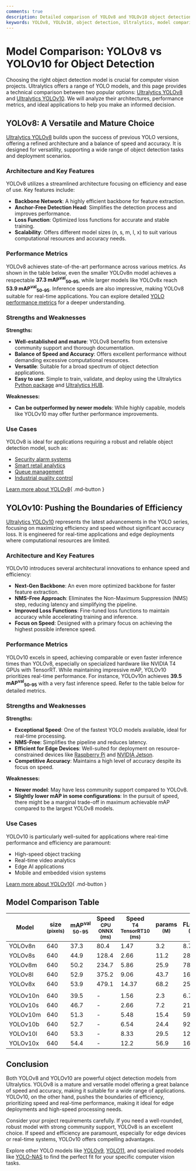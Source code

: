 ```yaml
---
comments: true
description: Detailed comparison of YOLOv8 and YOLOv10 object detection models. Explore performance, architecture, and ideal use cases for your vision projects.
keywords: YOLOv8, YOLOv10, object detection, Ultralytics, model comparison, computer vision, real-time AI, edge AI, YOLO models
---
```


# Model Comparison: YOLOv8 vs YOLOv10 for Object Detection

Choosing the right object detection model is crucial for computer vision projects. Ultralytics offers a range of YOLO models, and this page provides a technical comparison between two popular options: [Ultralytics YOLOv8](https://docs.ultralytics.com/models/yolov8/) and [Ultralytics YOLOv10](https://docs.ultralytics.com/models/yolov10/). We will analyze their architectures, performance metrics, and ideal applications to help you make an informed decision.

<script async src="https://cdn.jsdelivr.net/npm/chart.js@3.9.1/dist/chart.min.js"></script>
<script defer src="../../javascript/benchmark.js"></script>

<canvas id="modelComparisonChart" width="1024" height="400" active-models='["YOLOv8", "YOLOv10"]'></canvas>

## YOLOv8: A Versatile and Mature Choice

[Ultralytics YOLOv8](https://github.com/ultralytics/ultralytics) builds upon the success of previous YOLO versions, offering a refined architecture and a balance of speed and accuracy. It is designed for versatility, supporting a wide range of object detection tasks and deployment scenarios.

### Architecture and Key Features

YOLOv8 utilizes a streamlined architecture focusing on efficiency and ease of use. Key features include:

- **Backbone Network**: A highly efficient backbone for feature extraction.
- **Anchor-Free Detection Head**: Simplifies the detection process and improves performance.
- **Loss Function**: Optimized loss functions for accurate and stable training.
- **Scalability**: Offers different model sizes (n, s, m, l, x) to suit various computational resources and accuracy needs.

### Performance Metrics

YOLOv8 achieves state-of-the-art performance across various metrics. As shown in the table below, even the smaller YOLOv8n model achieves a respectable **37.3 mAP<sup>val</sup><sub>50-95</sub>**, while larger models like YOLOv8x reach **53.9 mAP<sup>val</sup><sub>50-95</sub>**. Inference speeds are also impressive, making YOLOv8 suitable for real-time applications. You can explore detailed [YOLO performance metrics](https://docs.ultralytics.com/guides/yolo-performance-metrics/) for a deeper understanding.

### Strengths and Weaknesses

**Strengths:**

- **Well-established and mature**: YOLOv8 benefits from extensive community support and thorough documentation.
- **Balance of Speed and Accuracy**: Offers excellent performance without demanding excessive computational resources.
- **Versatile**: Suitable for a broad spectrum of object detection applications.
- **Easy to use**: Simple to train, validate, and deploy using the Ultralytics [Python package](https://pypi.org/project/ultralytics/) and [Ultralytics HUB](https://docs.ultralytics.com/hub/).

**Weaknesses:**

- **Can be outperformed by newer models**: While highly capable, models like YOLOv10 may offer further performance improvements.

### Use Cases

YOLOv8 is ideal for applications requiring a robust and reliable object detection model, such as:

- [Security alarm systems](https://www.ultralytics.com/blog/security-alarm-system-projects-with-ultralytics-yolov8)
- [Smart retail analytics](https://www.ultralytics.com/blog/ai-for-smarter-retail-inventory-management)
- [Queue management](https://docs.ultralytics.com/guides/queue-management/)
- [Industrial quality control](https://www.ultralytics.com/solutions/ai-in-manufacturing)

[Learn more about YOLOv8](https://docs.ultralytics.com/models/yolov8/){ .md-button }

## YOLOv10: Pushing the Boundaries of Efficiency

[Ultralytics YOLOv10](https://docs.ultralytics.com/models/yolov10/) represents the latest advancements in the YOLO series, focusing on maximizing efficiency and speed without significant accuracy loss. It is engineered for real-time applications and edge deployments where computational resources are limited.

### Architecture and Key Features

YOLOv10 introduces several architectural innovations to enhance speed and efficiency:

- **Next-Gen Backbone**: An even more optimized backbone for faster feature extraction.
- **NMS-Free Approach**: Eliminates the Non-Maximum Suppression (NMS) step, reducing latency and simplifying the pipeline.
- **Improved Loss Functions**: Fine-tuned loss functions to maintain accuracy while accelerating training and inference.
- **Focus on Speed**: Designed with a primary focus on achieving the highest possible inference speed.

### Performance Metrics

YOLOv10 excels in speed, achieving comparable or even faster inference times than YOLOv8, especially on specialized hardware like NVIDIA T4 GPUs with TensorRT. While maintaining impressive mAP, YOLOv10 prioritizes real-time performance. For instance, YOLOv10n achieves **39.5 mAP<sup>val</sup><sub>50-95</sub>** with a very fast inference speed. Refer to the table below for detailed metrics.

### Strengths and Weaknesses

**Strengths:**

- **Exceptional Speed**: One of the fastest YOLO models available, ideal for real-time processing.
- **NMS-Free**: Simplifies the pipeline and reduces latency.
- **Efficient for Edge Devices**: Well-suited for deployment on resource-constrained devices like [Raspberry Pi](https://docs.ultralytics.com/guides/raspberry-pi/) and [NVIDIA Jetson](https://docs.ultralytics.com/guides/nvidia-jetson/).
- **Competitive Accuracy**: Maintains a high level of accuracy despite its focus on speed.

**Weaknesses:**

- **Newer model**: May have less community support compared to YOLOv8.
- **Slightly lower mAP in some configurations**: In the pursuit of speed, there might be a marginal trade-off in maximum achievable mAP compared to the largest YOLOv8 models.

### Use Cases

YOLOv10 is particularly well-suited for applications where real-time performance and efficiency are paramount:

- High-speed object tracking
- Real-time video analytics
- Edge AI applications
- Mobile and embedded vision systems

[Learn more about YOLOv10](https://docs.ultralytics.com/models/yolov10/){ .md-button }

## Model Comparison Table

| Model    | size<br><sup>(pixels) | mAP<sup>val<br>50-95 | Speed<br><sup>CPU ONNX<br>(ms) | Speed<br><sup>T4 TensorRT10<br>(ms) | params<br><sup>(M) | FLOPs<br><sup>(B) |
| -------- | --------------------- | -------------------- | ------------------------------ | ----------------------------------- | ------------------ | ----------------- |
| YOLOv8n  | 640                   | 37.3                 | 80.4                           | 1.47                                | 3.2                | 8.7               |
| YOLOv8s  | 640                   | 44.9                 | 128.4                          | 2.66                                | 11.2               | 28.6              |
| YOLOv8m  | 640                   | 50.2                 | 234.7                          | 5.86                                | 25.9               | 78.9              |
| YOLOv8l  | 640                   | 52.9                 | 375.2                          | 9.06                                | 43.7               | 165.2             |
| YOLOv8x  | 640                   | 53.9                 | 479.1                          | 14.37                               | 68.2               | 257.8             |
|          |                       |                      |                                |                                     |                    |                   |
| YOLOv10n | 640                   | 39.5                 | -                              | 1.56                                | 2.3                | 6.7               |
| YOLOv10s | 640                   | 46.7                 | -                              | 2.66                                | 7.2                | 21.6              |
| YOLOv10m | 640                   | 51.3                 | -                              | 5.48                                | 15.4               | 59.1              |
| YOLOv10b | 640                   | 52.7                 | -                              | 6.54                                | 24.4               | 92.0              |
| YOLOv10l | 640                   | 53.3                 | -                              | 8.33                                | 29.5               | 120.3             |
| YOLOv10x | 640                   | 54.4                 | -                              | 12.2                                | 56.9               | 160.4             |

## Conclusion

Both YOLOv8 and YOLOv10 are powerful object detection models from Ultralytics. YOLOv8 is a mature and versatile model offering a great balance of speed and accuracy, making it suitable for a wide range of applications. YOLOv10, on the other hand, pushes the boundaries of efficiency, prioritizing speed and real-time performance, making it ideal for edge deployments and high-speed processing needs.

Consider your project requirements carefully. If you need a well-rounded, robust model with strong community support, YOLOv8 is an excellent choice. If speed and efficiency are paramount, especially for edge devices or real-time systems, YOLOv10 offers compelling advantages.

Explore other YOLO models like [YOLOv9](https://docs.ultralytics.com/models/yolov9/), [YOLO11](https://docs.ultralytics.com/models/yolo11/), and specialized models like [YOLO-NAS](https://docs.ultralytics.com/models/yolo-nas/) to find the perfect fit for your specific computer vision tasks.